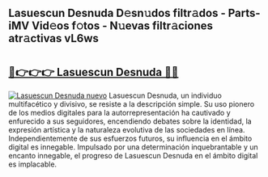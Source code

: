 ## Lasuescun Desnuda D𝚎sn𝚞dos filtr𝚊dos - Parts-iMV Vid𝚎os f𝚘tos - N𝚞evas filtr𝚊ciones atr𝚊ctivas vL6ws

# <h2><a href="http://mb5jaq.tromn.icu/?c=Lasuescun+Desnuda">🔗👉👉👉 Lasuescun Desnuda 🔗🔗</a></h2>

[![Lasuescun Desnuda nuevo](https://i.imgur.com/pEAQMta.gif)](http://mb5jaq.tromn.icu/?c=Lasuescun+Desnuda)
Lasuescun Desnuda, un individuo multifacético y divisivo, se resiste a la descripción simple. Su uso pionero de los medios digitales para la autorrepresentación ha cautivado y enfurecido a sus seguidores, encendiendo debates sobre la identidad, la expresión artística y la naturaleza evolutiva de las sociedades en línea. Independientemente de sus esfuerzos futuros, su influencia en el ámbito digital es innegable. Impulsado por una determinación inquebrantable y un encanto innegable, el progreso de Lasuescun Desnuda en el ámbito digital es implacable.
